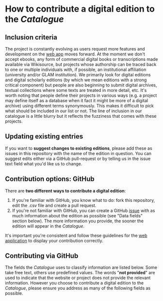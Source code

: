 # How to contribute a digital edition to the _Catalogue_

## Inclusion criteria
The project is constantly evolving as users request more features and development on the [web app](https://github.com/dig-Eds-cat/dig-ed-cat-static) moves forward. At the moment we don't accept ebooks, any form of commercial digital books or transcriptions made available via Wikisource, but projects whose authorship can be traced back to one or multiple individuals with, if possible, an institutional affiliation (university and/or GLAM institution). We primarily look for digital editions and digital scholarly editions (by which we mean editions with a strong critical component) but people are also beginning to submit digital archives, textual collections where some texts are treated in more detail, etc. It's worth noting that people define their projects in various ways (e.g. a project may define itself as a database when it fact it might be more of a digital archive) using different terms synonymously. This makes it difficult to pick what should be included in our list or not. The line of inclusion in our catalogue is a little blurry but it reflects the fuzziness that comes with these projects.

## Updating existing entries
If you want to **suggest changes to existing editions**, please add these as issues in this repository with the name of the edition in question. You can suggest edits either via a GitHub pull-request or by telling us in the issue text field what you'd like us to change.

## Contribution options: GitHub
There are **two different ways to contribute a digital edition**: 

1. If you're familiar with GitHub, you know what to do: fork this repository, edit the .csv file and create a pull request. 
2. If you're not familiar with GitHub, you can create a GitHub [issue](https://github.com/dig-Eds-cat/digEds_cat/issues) with as much information about the edition as possible (see "Data fields" section below). The more information you provide, the sooner the edition will appear in the _Catalogue_.

It's important you're consistent and follow these guidelines for the [web application](https://dig-ed-cat.acdh.oeaw.ac.at/) to display your contribution correctly.

## Contributing via GitHub
The fields the _Catalogue_ uses to classify information are listed below. Some take free text, others use predefined values. 
The words "**not provided**" are used to indicate that the website or project does not provide the relevant information.
However you choose to contribute a digital edition to the _Catalogue_, please ensure you address as many of the following fields as possible.

